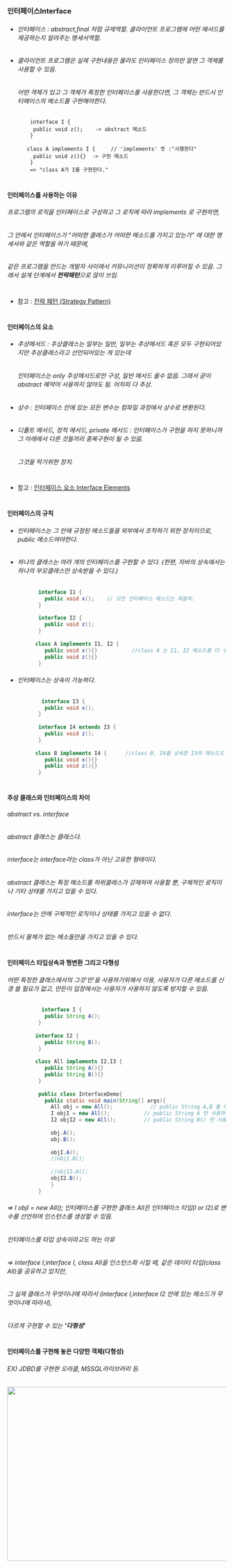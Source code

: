 
### 인터페이스Interface
* ###### 인터페이스 : abstract,final 처럼 규제역할. 클라이언트 프로그램에 어떤 메서드를 제공하는지 알려주는 명세서역할.
* ######              클라이언트 프로그램은 실제 구현내용은 몰라도 인터페이스 정의만 알면 그 객체를 사용할 수 있음.
  ###### 어떤 객체가 있고 그 객체가 특정한 인터페이스를 사용한다면, 그 객체는 반드시 인터페이스의 메소드를 구현해야한다.
          interface I {
           public void z();    -> abstract 메소드
          }
  
         class A implements I {     // 'implements' 뜻 :"시행한다"
           public void z(){}  -> 구현 메소드
          }
          => "class A가 I를 구현한다." 
#
**인터페이스를 사용하는 이유**
###### 프로그램의 로직을 인터페이스로 구성하고 그 로직에 따라 implements 로 구현하면, 
###### 그 안에서 인터페이스가 "어떠한 클래스가 어떠한 메소드를 가지고 있는가" 에 대한 명세서와 같은 역할을 하기 때문에, 
###### 같은 프로그램을 만드는 개발자 사이에서 커뮤니이션이 정확하게 이루어질 수 있음. 그래서 설계 단계에서 ***전략패턴***으로 많이 쓰임.
#
* 참고 : [전략 패턴 (Strategy Pattern)](https://github.com/6161990/TIL/blob/main/DesignPattern/Strategy%20Pattern.md)
#
**인터페이스의 요소**
* ###### 추상메서드 : 추상클래스는 일부는 일반, 일부는 추상메서드 혹은 모두 구현되어있지만 추상클래스라고 선언되어있는 게 있는데 
  ######             인터페이스는 only 추상메서드로만 구성, 일반 메서드 올수 없음. 그래서 굳이 abstract 예약어 사용하지 않아도 됨. 어차피 다 추상.
* ###### 상수 : 인터페이스 안에 있는 모든 변수는 컴파일 과정에서 상수로 변환된다.
* ###### 디폴트 메서드, 정적 메서드, private 메서드 : 인터페이스가 구현을 하지 못하니까 그 아래에서 다른 것들끼리 중복구현이 될 수 있음. 
  ###### 그것을 막기위한 장치. 
#
* 참고 : [인터페이스 요소 Interface Elements](https://github.com/6161990/TIL/blob/main/Java/Interface%20Elements.md)
#
**인터페이스의 규칙**
* ###### 인터페이스는 그 안에 규정된 메소드들을 외부에서 조작하기 위한 장치이므로, public 메소드여야한다.
* ###### 하나의 클래스는 여러 개의 인터페이스를 구현할 수 있다. (한편, 자바의 상속에서는 하나의 부모클래스만 상속받을 수 있다.)
```java
          interface I1 {
            public void x();    // 모든 인터페이스 메소드는 퍼블릭.
          }
          
          interface I2 {
            public void z();
          }
  
         class A implements I1, I2 {   
            public void x(){}           //class A 는 I1, I2 메소드를 다 구현해야하는 의무가 있다. 
            public void z(){}  
          }
```           
* ###### 인터페이스는 상속이 가능하다. 
```java
           interface I3 {
            public void x();    
          }
          
          interface I4 extends I3 {     
            public void z();    
          }
  
         class B implements I4 {      //class B, I4를 상속한 I3의 메소드도 구현해야한다. 
            public void x(){}          
            public void z(){}  
          }
```           
#
**추상 클래스와 인터페이스의 차이**
###### abstract vs. interface
###### abstract 클래스는 클래스다. 
###### interface는 interface라는 class가 아닌 고유한 형태이다.
###### abstract 클래스는 특정 메소드를 하위클래스가 강제하여 사용할 뿐, 구체적인 로직이나 기타 상태를 가지고 있을 수 있다.
###### interface는 안에 구체적인 로직이나 상태를 가지고 있을 수 없다.
###### 반드시 물체가 없는 메소들만을 가지고 있을 수 있다. 
#
**인터페이스 타입상속과 형변환 그리고 다형성**
###### 어떤 특정한 클래스에서의 그것'만'을 사용하기위해서 이용, 사용자가 다른 메소드를 신경 쓸 필요가 없고, 만든이 입장에서는 사용자가 사용하지 않도록 방지할 수 있음.
```java 
           interface I {
            public String A();    
          }
          
         interface I2 {     
            public String B();  
          }
  
         class All implements I2,I3 {      
            public String A(){}          
            public String B(){}  
          }
          
          public class InterfaceDemo{
            public static void main(String[] args){
              All obj = new All();            // public String A,B 둘 다 사용할 때,
              I objI = new All();           // public String A 만 사용하고 싶을 때, 구현해둔 All의 인스턴스에 A만 있는 데이터 타입(I)으로 변수를 지정.
              I2 objI2 = new All();         // public String B() 만 사용하고 싶을 때, 구현해둔 All의 인스턴스에 B만 있는 데이터 타입(I2)으로 변수를 지정.
              
              obj.A();
              obj.B();
              
              objI.A();
              //objI.B();
              
              //objI2.A();
              objI2.B();              
              }
          }
``` 
###### => I objI = new All(); 인터페이스를 구현한 클래스 All은 인터페이스 타입(I or I2)로 변수를 선언하여 인스턴스를 생성할 수 있음. 
######    인터페이스를 타입 상속이라고도 하는 이유

###### => interface I,interface I, class All을 인스턴스화 시킬 때, 같은 데이터 타입(class All)을 공유하고 있지만, 
######    그 실제 클래스가 무엇이냐에 따라서 (interface I,interface I2 안에 있는 메소드가 무엇이냐에 따라서),
######    다르게 구현할 수 있는 ***'다형성'***
#
**인터페이스를 구현해 놓은 다양한 객체(다형성)**
###### EX) JDBD를 구현한 오라클, MSSQL라이브러리 등.
<img src = "https://user-images.githubusercontent.com/74708028/110082858-4689b980-7dd1-11eb-8dbe-95b552150097.jpg" width="670px" height="400">

